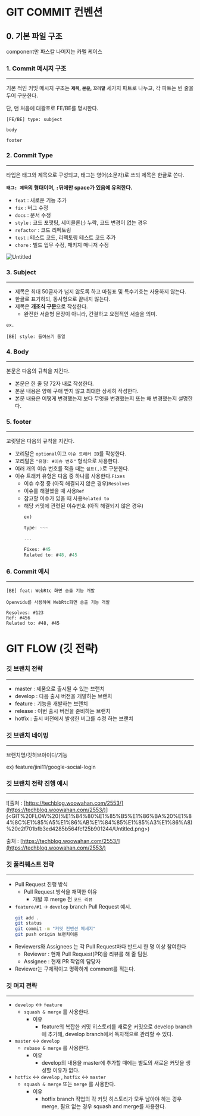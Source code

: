 # GIT COMMIT 컨벤션

## 0. 기본 파일 구조

component만 파스칼
나머지는 카멜 케이스

### 1. Commit 메시지 구조

---

기본 적인 커밋 메시지 구조는 **`제목`, `본문`, `꼬리말`** 세가지 파트로 나누고, 각 파트는 빈 줄을 두어 구분한다.

단, 맨 처음에 대괄호로 FE/BE를 명시한다.

```
[FE/BE] type: subject

body

footer
```

### 2. Commit Type

---

타입은 태그와 제목으로 구성되고, 태그는 영어(소문자)로 쓰되 제목은 한글로 쓴다.

**`태그: 제목`의 형태이며, `:`뒤에만 space가 있음에 유의한다.**

- `feat` : 새로운 기능 추가
- `fix` : 버그 수정
- `docs` : 문서 수정
- `style` : 코드 포맷팅, 세미콜론(;) 누락, 코드 변경이 없는 경우
- `refactor` : 코드 리펙토링
- `test` : 테스트 코드, 리펙토링 테스트 코드 추가
- `chore` : 빌드 업무 수정, 패키지 매니저 수정

![Untitled](GIT%20COMMIT%20%E1%84%8F%E1%85%A5%E1%86%AB%E1%84%87%E1%85%A6%E1%86%AB%E1%84%89%E1%85%A7%E1%86%AB%207439841383f3441c816c148c5811ed28/Untitled.png)

### 3. Subject

---

- 제목은 최대 50글자가 넘지 않도록 하고 마침표 및 특수기호는 사용하지 않는다.
- 한글로 표기하되, 동사형으로 끝내지 않는다.
- 제목은 **개조식 구문**으로 작성한다.
  - 완전한 서술형 문장이 아니라, 간결하고 요점적인 서술을 의미.

```
ex.

[BE] style: 들여쓰기 통일
```

### 4. Body

---

본문은 다음의 규칙을 지킨다.

- 본문은 한 줄 당 72자 내로 작성한다.
- 본문 내용은 양에 구애 받지 않고 최대한 상세히 작성한다.
- 본문 내용은 어떻게 변경했는지 보다 무엇을 변경했는지 또는 왜 변경했는지 설명한다.

### 5. footer

---

꼬릿말은 다음의 규칙을 지킨다.

- 꼬리말은 `optional`이고 `이슈 트래커 ID`를 작성한다.
- 꼬리말은 `"유형: #이슈 번호"` 형식으로 사용한다.
- 여러 개의 이슈 번호를 적을 때는 `쉼표(,)`로 구분한다.
- 이슈 트래커 유형은 다음 중 하나를 사용한다.`Fixes`
  - 이슈 수정 중 (아직 해결되지 않은 경우)`Resolves`
  - 이슈를 해결했을 때 사용`Ref`
  - 참고할 이슈가 있을 때 사용`Related to`
  - 해당 커밋에 관련된 이슈번호 (아직 해결되지 않은 경우)
    ```jsx
    ex)

    type: ~~~

    ...

    Fixes: #45
    Related to: #48, #45
    ```

### 6. Commit 예시

---

```
[BE] feat: WebRtc 화면 송출 기능 개발

Openvidu를 사용하여 WebRtc화면 송출 기능 개발

Resolves: #123
Ref: #456
Related to: #48, #45
```

# GIT FLOW (깃 전략)

### 깃 브랜치 전략

---

- master : 제품으로 출시될 수 있는 브랜치
- develop : 다음 출시 버전을 개발하는 브랜치
- feature : 기능을 개발하는 브랜치
- release : 이번 출시 버전을 준비하는 브랜치
- hotfix : 출시 버전에서 발생한 버그를 수정 하는 브랜치

### 깃 브랜치 네이밍

---

브랜치명/깃허브아이디/기능

ex) feature/jini11/google-social-login

### 깃 브랜치 전략 진행 예시

---

![출처 : [https://techblog.woowahan.com/2553/](https://techblog.woowahan.com/2553/)](<GIT%20FLOW%20(%E1%84%80%E1%85%B5%E1%86%BA%20%E1%84%8C%E1%85%A5%E1%86%AB%E1%84%85%E1%85%A3%E1%86%A8)%20c2f701bfb3ed4285b564fcf25b901244/Untitled.png>)

출처 : [https://techblog.woowahan.com/2553/](https://techblog.woowahan.com/2553/)

### 깃 풀리퀘스트 전략

---

- Pull Request 진행 방식
  - Pull Request 방식을 채택한 이유
    - 개발 후 merge 전 `코드 리뷰`
- `feature/#1` → `develop` branch Pull Request 예시.
  ```bash
  git add .
  git status
  git commit -m "커밋 컨벤션 메세지"
  git push origin 브랜치이름
  ```
- Reviewers와 Assignees 는 각 Pull Request마다 반드시 한 명 이상 참여한다
  - Reviewer : 현재 Pull Request(PR)을 리뷰를 해 줄 팀원.
  - Assignee : 현재 PR 작업의 담당자
- Reviewer는 구체적이고 명확하게 comment를 적는다.

### 깃 머지 전략

---

- `develop` ↔ `feature`
  - `squash & merge` 를 사용한다.
    - 이유
      - feature의 복잡한 커밋 히스토리를 새로운 커밋으로 develop branch에 추가해, develop branch에서 독자적으로 관리할 수 있다.
- `master` ↔ `develop`
  - `rebase & merge` 를 사용한다.
    - 이유
      - develop의 내용을 master에 추가할 때에는 별도의 새로운 커밋을 생성할 이유가 없다.
- `hotfix` ↔ `develop` , `hotfix` ↔ `master`
  - `squash & merge` 또는 `merge` 를 사용한다.
    - 이유
      - hotfix branch 작업의 각 커밋 히스토리가 모두 남아야 하는 경우 merge, 필요 없는 경우 squash and merge를 사용한다.
